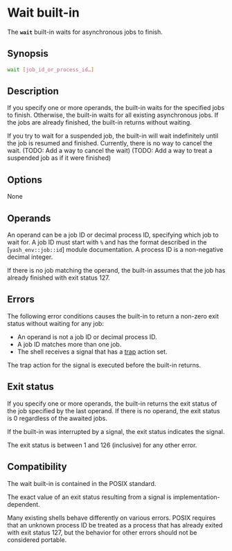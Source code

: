 # Wait built-in

The **`wait`** built-in waits for asynchronous jobs to finish.

## Synopsis

```sh
wait [job_id_or_process_id…]
```

## Description

If you specify one or more operands, the built-in waits for the specified
jobs to finish. Otherwise, the built-in waits for all existing asynchronous
jobs. If the jobs are already finished, the built-in returns without
waiting.

If you try to wait for a suspended job, the built-in will wait indefinitely
until the job is resumed and finished. Currently, there is no way to
cancel the wait.
(TODO: Add a way to cancel the wait)
(TODO: Add a way to treat a suspended job as if it were finished)

## Options

None

## Operands

An operand can be a job ID or decimal process ID, specifying which job to
wait for. A job ID must start with `%` and has the format described in the
[`yash_env::job::id`] module documentation. A process ID is a non-negative
decimal integer.

If there is no job matching the operand, the built-in assumes that the
job has already finished with exit status 127.

## Errors

The following error conditions causes the built-in to return a non-zero exit
status without waiting for any job:

- An operand is not a job ID or decimal process ID.
- A job ID matches more than one job.
- The shell receives a signal that has a [trap](yash_env::trap) action set.

The trap action for the signal is executed before the built-in returns.

## Exit status

If you specify one or more operands, the built-in returns the exit status of
the job specified by the last operand. If there is no operand, the exit
status is 0 regardless of the awaited jobs.

If the built-in was interrupted by a signal, the exit status indicates the
signal.

The exit status is between 1 and 126 (inclusive) for any other error.

## Compatibility

The wait built-in is contained in the POSIX standard.

The exact value of an exit status resulting from a signal is
implementation-dependent.

Many existing shells behave differently on various errors. POSIX requires
that an unknown process ID be treated as a process that has already exited
with exit status 127, but the behavior for other errors should not be
considered portable.
